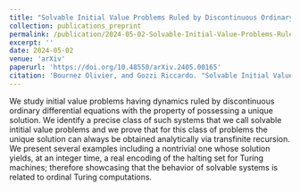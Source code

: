 ```yaml
---
title: "Solvable Initial Value Problems Ruled by Discontinuous Ordinary Differential Equations"
collection: publications_preprint
permalink: /publication/2024-05-02-Solvable-Initial-Value-Problems-Ruled-by-Discontinuous-Ordinary Differential-Equations
excerpt: ''
date: 2024-05-02
venue: 'arXiv'
paperurl: 'https://doi.org/10.48550/arXiv.2405.00165'
citation: 'Bournez Olivier, and Gozzi Riccardo. "Solvable Initial Value Problems Ruled by Discontinuous Ordinary Differential Equations." arXiv preprint arXiv:2405.00165 (2024).'
---
```


We study initial value problems having dynamics ruled by discontinuous ordinary differential equations with the property of possessing a unique solution. We identify a precise class of such systems that we call solvable intitial value problems and we prove that for this class of problems the unique solution can always be obtained analytically via transfinite recursion. We present several examples including a nontrivial one whose solution yields, at an integer time, a real encoding of the halting set for Turing machines; therefore showcasing that the behavior of solvable systems is related to ordinal Turing computations.